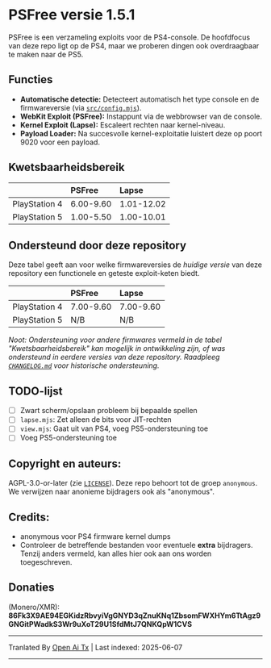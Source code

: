 # PSFree versie 1.5.1

PSFree is een verzameling exploits voor de PS4-console. De hoofd­focus van deze repo ligt op de PS4, maar we proberen dingen ook overdraagbaar te maken naar de PS5.

## Functies

- **Automatische detectie:** Detecteert automatisch het type console en de firmwareversie (via [`src/config.mjs`](https://raw.githubusercontent.com/Al-Azif/psfree-lapse/main/src/config.mjs)).
- **WebKit Exploit (PSFree):** Instappunt via de webbrowser van de console.
- **Kernel Exploit (Lapse):** Escaleert rechten naar kernel-niveau.
- **Payload Loader:** Na succesvolle kernel-exploitatie luistert deze op poort 9020 voor een payload.

## Kwetsbaarheidsbereik

|               | PSFree    | Lapse      |
| :------------ | :-------- | :--------- |
| PlayStation 4 | 6.00-9.60 | 1.01-12.02 |
| PlayStation 5 | 1.00-5.50 | 1.00-10.01 |

## Ondersteund door deze repository

Deze tabel geeft aan voor welke firmwareversies de _huidige versie_ van deze repository een functionele en geteste exploit-keten biedt.

|               | PSFree    | Lapse     |
| :------------ | :-------- | :-------- |
| PlayStation 4 | 7.00-9.60 | 7.00-9.60 |
| PlayStation 5 | N/B       | N/B       |

_Noot: Ondersteuning voor andere firmwares vermeld in de tabel "Kwetsbaarheidsbereik" kan mogelijk in ontwikkeling zijn, of was ondersteund in eerdere versies van deze repository. Raadpleeg [`CHANGELOG.md`](https://raw.githubusercontent.com/Al-Azif/psfree-lapse/main/CHANGELOG.md) voor historische ondersteuning._

## TODO-lijst

- [ ] Zwart scherm/opslaan probleem bij bepaalde spellen
- [ ] `lapse.mjs`: Zet alleen de bits voor JIT-rechten
- [ ] `view.mjs`: Gaat uit van PS4, voeg PS5-ondersteuning toe
- [ ] Voeg PS5-ondersteuning toe

## Copyright en auteurs:

AGPL-3.0-or-later (zie [`LICENSE`](https://raw.githubusercontent.com/Al-Azif/psfree-lapse/main/LICENSE)). Deze repo behoort tot de groep `anonymous`. We verwijzen naar anonieme bijdragers ook als "anonymous".

## Credits:

- anonymous voor PS4 firmware kernel dumps
- Controleer de betreffende bestanden voor eventuele **extra** bijdragers. Tenzij anders vermeld, kan alles hier ook aan ons worden toegeschreven.

## Donaties

(Monero/XMR): **86Fk3X9AE94EGKidzRbvyiVgGNYD3qZnuKNq1ZbsomFWXHYm6TtAgz9GNGitPWadkS3Wr9uXoT29U1SfdMtJ7QNKQpW1CVS**

---

Tranlated By [Open Ai Tx](https://github.com/OpenAiTx/OpenAiTx) | Last indexed: 2025-06-07

---